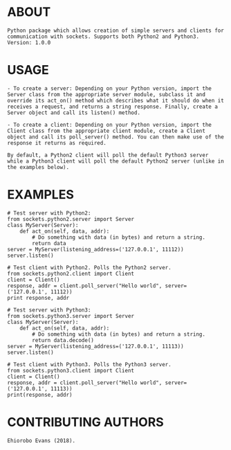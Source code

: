 # ABOUT
    Python package which allows creation of simple servers and clients for communication with sockets. Supports both Python2 and Python3.
    Version: 1.0.0

# USAGE
    - To create a server: Depending on your Python version, import the Server class from the appropriate server module, subclass it and override its act_on() method which describes what it should do when it receives a request, and returns a string response. Finally, create a Server object and call its listen() method.

    - To create a client: Depending on your Python version, import the Client class from the appropriate client module, create a Client object and call its poll_server() method. You can then make use of the response it returns as required.

    By default, a Python2 client will poll the default Python3 server while a Python3 client will poll the default Python2 server (unlike in the examples below).

# EXAMPLES
    # Test server with Python2:
    from sockets.python2.server import Server
    class MyServer(Server):
        def act_on(self, data, addr):
            # Do something with data (in bytes) and return a string.
            return data
    server = MyServer(listening_address=('127.0.0.1', 11112))
    server.listen()

    # Test client with Python2. Polls the Python2 server.
    from sockets.python2.client import Client
    client = Client()
    response, addr = client.poll_server("Hello world", server=('127.0.0.1', 11112))
    print response, addr
    
    # Test server with Python3:
    from sockets.python3.server import Server
    class MyServer(Server):
        def act_on(self, data, addr):
            # Do something with data (in bytes) and return a string.
            return data.decode()
    server = MyServer(listening_address=('127.0.0.1', 11113))
    server.listen()

    # Test client with Python3. Polls the Python3 server.
    from sockets.python3.client import Client
    client = Client()
    response, addr = client.poll_server("Hello world", server=('127.0.0.1', 11113))
    print(response, addr)

# CONTRIBUTING AUTHORS
    Ehiorobo Evans (2018).